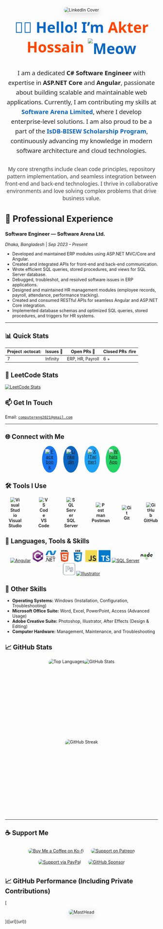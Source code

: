 <p align="center">
  <img src="https://github.com/user-attachments/assets/5b5557f7-85ed-4bd2-8325-3c91d571111f" alt="LinkedIn Cover" style="max-width: 100%; border-radius: 12px; box-shadow: 0 6px 18px rgba(0,0,0,0.15);" />
</p>

<h1 align="center" style="margin-top: 1rem; font-weight: 700; font-size: 3rem; color: #0a66c2; font-family: 'Segoe UI', Tahoma, Geneva, Verdana, sans-serif;">
  👋🏻 Hello! I’m <span style="color:#ff4500;">Akter Hossain</span>
  <img src="https://i.imgur.com/veZrcC7.gif" alt="Meow" width="50" style="vertical-align: middle;" />
</h1>

<p align="center" style="font-size: 1.25rem; max-width: 700px; margin: 0.5rem auto 2rem; color: #222; line-height: 1.6; font-family: 'Segoe UI', Tahoma, Geneva, Verdana, sans-serif;">
  I am a dedicated <strong>C# Software Engineer</strong> with expertise in <strong>ASP.NET Core</strong> and <strong>Angular</strong>, passionate about building scalable and maintainable web applications.
  Currently, I am contributing my skills at <a href="https://softwarearenaltd.com/" target="_blank" style="color:#0a66c2; text-decoration:none; font-weight: 600;">Software Arena Limited</a>,  
  where I develop enterprise-level solutions. I am also proud to be a part of the <a href="https://www.isdb-bisew.org" target="_blank" style="color:#0a66c2; text-decoration:none; font-weight: 600;">IsDB-BISEW Scholarship Program</a>,  
  continuously advancing my knowledge in modern software architecture and cloud technologies.
</p>

<p align="center" style="max-width: 700px; margin: auto; font-size: 1.1rem; color: #444; font-family: 'Segoe UI', Tahoma, Geneva, Verdana, sans-serif;">
  My core strengths include clean code principles, repository pattern implementation, and seamless integration between front-end and back-end technologies.  
  I thrive in collaborative environments and love solving complex problems that drive business value.
</p> 
 

# 💼 Professional Experience
### Software Engineer — Software Arena Ltd.
*Dhaka, Bangladesh* | *Sep 2023 – Present*
- Developed and maintained ERP modules using ASP.NET MVC/Core and Angular.
- Created and integrated APIs for front-end and back-end communication.
- Wrote efficient SQL queries, stored procedures, and views for SQL Server database.
- Debugged, troubleshot, and resolved software issues in ERP applications.
- Designed and maintained HR management modules (employee records, payroll, attendance, performance tracking).
- Created and consumed RESTful APIs for seamless Angular and ASP.NET Core integration.
- Implemented database schemas and optimized SQL queries, stored procedures, and triggers for HR systems.

---
## 📊 Quick Stats

| Project :octocat:| Issues :bug: | Open PRs :bell:   | Closed PRs :fire |
|------------------|--------------|-------------------|------------------|
|7                 | Infinity     | ERP, HR, Payroll  | 6 +              |

 ## 🧠 LeetCode Stats 
[![LeetCode Stats](https://leetcard.jacoblin.cool/eakterhossain?theme=dark)](https://leetcode.com/u/eakterhossain/)


## 📫 Get In Touch
Email: <code>computereng2021@gmail.com</code>

---

## 🌐 Connect with Me
<p align="center" style="display: flex; justify-content: center; gap: 20px;">
  <a href="https://fb.com/e.akterhossain" target="_blank" rel="noopener" style="background-color: rgb(24, 119, 242); border-radius: 50%; padding: 10px; display: inline-block;">
    <img src="https://cdn.jsdelivr.net/npm/simple-icons@v10/icons/facebook.svg" alt="Facebook" width="30" style="display: block;" />
  </a>

  <a href="https://www.linkedin.com/in/eakterhossain/" target="_blank" rel="noopener" style="background-color: rgb(10, 102, 194); border-radius: 50%; padding: 10px; display: inline-block;">
    <img src="https://cdn.jsdelivr.net/npm/simple-icons@v10/icons/linkedin.svg" alt="LinkedIn" width="30" style="display: block;" />
  </a>

  <a href="https://x.com/AkterHo2294307" target="_blank" rel="noopener" style="background-color: rgb(29, 161, 242); border-radius: 50%; padding: 10px; display: inline-block;">
    <img src="https://cdn.jsdelivr.net/npm/simple-icons@v10/icons/twitter.svg" alt="X (Twitter)" width="30" style="display: block;" />
  </a>

  <a href="https://wa.me/8801774865505" target="_blank" rel="noopener" style="background-color: rgb(37, 211, 102); border-radius: 50%; padding: 10px; display: inline-block;">
    <img src="https://cdn.jsdelivr.net/npm/simple-icons@v10/icons/whatsapp.svg" alt="WhatsApp" width="30" style="display: block;" />
  </a>
</p>



 ## 🛠️ Tools I Use

<p align="center" style="display: flex; justify-content: center; gap: 40px; flex-wrap: nowrap; align-items: center;">

  <span style="display: flex; flex-direction: column; align-items: center; font-weight: 600; font-size: 14px;">
    <img src="https://cdn.jsdelivr.net/npm/simple-icons@v10/icons/visualstudio.svg" alt="Visual Studio" width="32" />
    Visual Studio
  </span>

  <span style="display: flex; flex-direction: column; align-items: center; font-weight: 600; font-size: 14px;">
    <img src="https://cdn.jsdelivr.net/npm/simple-icons@v10/icons/visualstudiocode.svg" alt="VS Code" width="32" />
    VS Code
  </span>

  <span style="display: flex; flex-direction: column; align-items: center; font-weight: 600; font-size: 14px;">
    <img src="https://cdn.jsdelivr.net/npm/simple-icons@v10/icons/microsoftsqlserver.svg" alt="SQL Server" width="32" />
    SQL Server
  </span>

  <span style="display: flex; flex-direction: column; align-items: center; font-weight: 600; font-size: 14px;">
    <img src="https://cdn.jsdelivr.net/npm/simple-icons@v10/icons/postman.svg" alt="Postman" width="32" />
    Postman
  </span>

  <span style="display: flex; flex-direction: column; align-items: center; font-weight: 600; font-size: 14px;">
    <img src="https://cdn.jsdelivr.net/npm/simple-icons@v10/icons/git.svg" alt="Git" width="32" />
    Git
  </span>

  <span style="display: flex; flex-direction: column; align-items: center; font-weight: 600; font-size: 14px;">
    <img src="https://cdn.jsdelivr.net/npm/simple-icons@v10/icons/github.svg" alt="GitHub" width="32" />
    GitHub
  </span>

</p>



## 🧰 Languages, Tools & Skills

<p align="center">
  <a href="https://angular.io" target="_blank" rel="noopener"><img src="https://angular.io/assets/images/logos/angular/angular.svg" alt="Angular" width="40" height="40" /></a>
  <a href="https://docs.microsoft.com/en-us/dotnet/csharp/" target="_blank" rel="noopener"><img src="https://raw.githubusercontent.com/devicons/devicon/master/icons/csharp/csharp-original.svg" alt="C#" width="40" height="40" /></a>
  <a href="https://dotnet.microsoft.com/" target="_blank" rel="noopener"><img src="https://raw.githubusercontent.com/devicons/devicon/master/icons/dot-net/dot-net-original-wordmark.svg" alt=".NET" width="40" height="40" /></a>
  <a href="https://www.w3.org/html/" target="_blank" rel="noopener"><img src="https://raw.githubusercontent.com/devicons/devicon/master/icons/html5/html5-original-wordmark.svg" alt="HTML5" width="40" height="40" /></a>
  <a href="https://www.w3schools.com/css/" target="_blank" rel="noopener"><img src="https://raw.githubusercontent.com/devicons/devicon/master/icons/css3/css3-original-wordmark.svg" alt="CSS3" width="40" height="40" /></a>
  <a href="https://developer.mozilla.org/en-US/docs/Web/JavaScript" target="_blank" rel="noopener"><img src="https://raw.githubusercontent.com/devicons/devicon/master/icons/javascript/javascript-original.svg" alt="JavaScript" width="40" height="40" /></a>
  <a href="https://www.typescriptlang.org/" target="_blank" rel="noopener"><img src="https://raw.githubusercontent.com/devicons/devicon/master/icons/typescript/typescript-original.svg" alt="TypeScript" width="40" height="40" /></a>
  <a href="https://www.microsoft.com/en-us/sql-server" target="_blank" rel="noopener"><img src="https://www.svgrepo.com/show/303229/microsoft-sql-server-logo.svg" alt="SQL Server" width="40" height="40" /></a>
  <a href="https://nodejs.org" target="_blank" rel="noopener"><img src="https://raw.githubusercontent.com/devicons/devicon/master/icons/nodejs/nodejs-original-wordmark.svg" alt="NodeJS" width="40" height="40" /></a>
  <a href="https://www.adobe.com/products/photoshop.html" target="_blank" rel="noopener"><img src="https://raw.githubusercontent.com/devicons/devicon/master/icons/photoshop/photoshop-line.svg" alt="Photoshop" width="40" height="40" /></a>
  <a href="https://www.adobe.com/products/illustrator.html" target="_blank" rel="noopener"><img src="https://www.vectorlogo.zone/logos/adobe_illustrator/adobe_illustrator-icon.svg" alt="Illustrator" width="40" height="40" /></a>
</p>


## 🔧 Other Skills

- **Operating Systems:** Windows (Installation, Configuration, Troubleshooting)  
- **Microsoft Office Suite:** Word, Excel, PowerPoint, Access (Advanced Usage)  
- **Adobe Creative Suite:** Photoshop, Illustrator, After Effects (Design & Editing)  
- **Computer Hardware:** Management, Maintenance, and Troubleshooting

## 📈 GitHub Stats 
<p align="center" style="display: flex; justify-content: center;   margin-bottom: 15px;">
  <img src="https://github-readme-stats.vercel.app/api/top-langs/?username=akter97&layout=compact&hide=html" alt="Top Languages" style="height: 250px; border-radius: 10px;" />
  <img src="https://github-readme-stats.vercel.app/api?username=akter97&show_icons=true&locale=en" alt="GitHub Stats" style="height: 250px; border-radius: 10px;" />
</p>

<p align="center" style="display: flex; justify-content: center; gap: 20px;">
  <img src="https://github-readme-streak-stats.herokuapp.com/?user=akter97" alt="GitHub Streak" style="height: 250px; border-radius: 10px;" />
 </p>

---

## ☕ Support Me

<p align="center" style="margin-top: 20px;">
  <a href="https://ko-fi.com/akter97" target="_blank" rel="noopener" style="margin: 10px; display: inline-block;">
    <img src="https://cdn.ko-fi.com/cdn/kofi3.png?v=3" alt="Buy Me a Coffee on Ko-fi" height="45" style="border-radius: 8px; transition: transform 0.3s ease;" onmouseover="this.style.transform='scale(1.05)'" onmouseout="this.style.transform='scale(1)'"/>
  </a>

  <a href="https://www.patreon.com/akter97" target="_blank" rel="noopener" style="margin: 10px; display: inline-block;">
    <img src="https://c5.patreon.com/external/logo/become_a_patron_button@2x.png" alt="Support on Patreon" height="45" style="border-radius: 8px; transition: transform 0.3s ease;" onmouseover="this.style.transform='scale(1.05)'" onmouseout="this.style.transform='scale(1)'"/>
  </a>

  <a href="https://www.paypal.me/akter97" target="_blank" rel="noopener" style="margin: 10px; display: inline-block;">
    <img src="https://www.paypalobjects.com/webstatic/en_US/i/buttons/PP_logo_h_150x38.png" alt="Support via PayPal" height="45" style="border-radius: 8px; transition: transform 0.3s ease;" onmouseover="this.style.transform='scale(1.05)'" onmouseout="this.style.transform='scale(1)'"/>
  </a>

  <a href="https://github.com/sponsors/akter97" target="_blank" rel="noopener" style="margin: 10px; display: inline-block;">
    <img src="https://github.githubassets.com/images/modules/logos_page/GitHub-Mark.png" alt="GitHub Sponsor" height="45" style="border-radius: 8px; transition: transform 0.3s ease;" onmouseover="this.style.transform='scale(1.05)'" onmouseout="this.style.transform='scale(1)'"/>
  </a>
</p> 

## 📈 GitHub Performance (Including Private Contributions) 
[
<p align="center">
  <img src="https://github.com/akter97/akter97/blob/main/nishanakterraj/private%20file%20access.PNG" alt="MastHead" style="max-width: 100%; border-radius: 12px; box-shadow: 0 6px 18px rgba(0,0,0,0.15);" />
</p>]([url](url))
